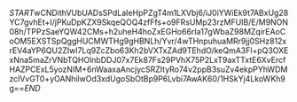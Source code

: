 $START$wCNDithVUbUADsSPdLaIeHpPZgT4m1LXVbj6/iJ0iYWiEk9t7ABxUg28YC7gvhEt+I/jPKuDpKZX9SkqeQOQ4zfFfs+o9FRsUMp23rzMFUIB/E/M9NON08h/TPPzSaeYQW42CMs+h2uheH4hoZxEGHo66rIa17gWbaZ98MZqirEAoCoOM5EXSTSpQggHUCMWTHg9gHBNLh/Yvr/4wTHnpuhuaMRr9jj0SHz812xrEV4aYP6QU2ZIwl7Lq9ZcZbo63Kh2bVXTxZAd9TEhdO/keQmA3Fl+pQ3OXExNna5maZrVNbTQHOlnbDDJ07x7Ek87Fs29PVhX75P2LxT9axTTxtE6XvErcfHAZPCExL5yozNIM+6nWaaxaAncjycSRZItyRo74v2ppB3suZv4ekpPYhWDMzclVvGT0+yOANhilwOd3xdUgoSbOtBp9P6Lvbi7AwAK60/1HSkYj4LkoWKh9g==$END$